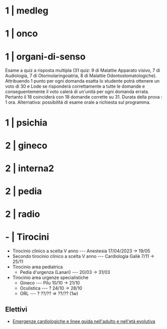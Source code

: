 # 1 | medleg

# 1 | onco

# 1 | organi-di-senso
Esame a quiz a risposta multipla (31 quiz: 9 di Malattie Apparato visivo, 7 di Audiologia, 7 di Otorinolaringoiatria, 8 di Malattie Odontostomatologiche). Attribuendo 1 punto per ogni domanda esatta lo studente potrà ottenere un voto di 30 e Lode se risponderà correttamente a tutte le domande e conseguentemente il voto calerà di un'unità per ogni domanda errata. Pertanto il 18 coinciderà con 18 domande corrette su 31. Durata della prova : 1 ora. Alternativa: possibilità di esame orale a richiesta sul programma.

# 1 | psichia

# 2 | gineco

# 2 | interna2

# 2 | pedia

# 2 | radio

# - | Tirocini
- Tirocinio clinico a scelta V anno --- Anestesia 17/04/2023 → 19/05
- Secondo tirocinio clinico a scelta V anno --- Cardiologia Galiè 7/11 → 25/11
- Tirocinio area pediatrica
	- Pedia d'urgenza (Lanari) --- 20/03 → 31/03
- Tirocinio area urgenze specialistiche
	- Gineco --- Pilu 10/10 → 21/10
	- Oculistica --- ? 24/10 → 28/10
	- ORL --- ? ??/?? ⇒ ??/?? (1w)

## Elettivi
- [Emergenze cardiologiche e linee guida nell'adulto e nell'età evolutiva](https://www.unibo.it/it/didattica/insegnamenti/insegnamento/2022/401905)
